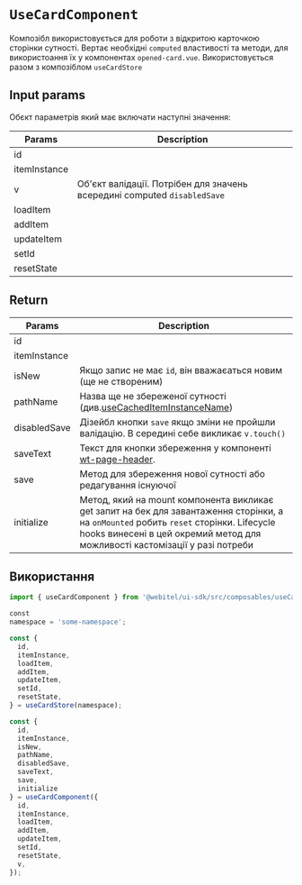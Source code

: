 # `UseCardComponent`

Композібл використовується для роботи з відкритою карточкою сторінки сутності. Вертає необхідні `computed` властивості
та
методи, для використоання їх у компонентах `opened-card.vue`.
Використовується разом з композіблом `useCardStore`

## Input params

Обєкт параметрів який має включати наступні значення:

| Params       | Description                                                              |
|--------------|--------------------------------------------------------------------------|
| id           |                                                                          |
| itemInstance |                                                                          |
| v            | Об'єкт валідації. Потрібен для значень всередині computed `disabledSave` |
| loadItem     |                                                                          |
| addItem      |                                                                          |
| updateItem   |                                                                          |
| setId        |                                                                          |
| resetState   |                                                                          |

## Return

| Params       | Description                                                                                                                                                                                                            |
|--------------|------------------------------------------------------------------------------------------------------------------------------------------------------------------------------------------------------------------------|
| id           |                                                                                                                                                                                                                        |
| itemInstance |                                                                                                                                                                                                                        |
| isNew        | Якщо запис не має `id`, він вважаєаться новим (ще не створеним)                                                                                                                                                        |
| pathName     | Назва ще не збереженої сутності (див.[useCachedItemInstanceName](../use-cached-item-instance-name/Readme.md))                                                                                                          |
| disabledSave | Дізейбл кнопки `save` якщо зміни не пройшли валідацію. В середині себе викликає `v.touch()`                                                                                                                            |
| saveText     | Текст для кнопки збереження у компоненті [wt-page-header](../../components/wt-page-header/Readme.md).                                                                                                                  |
| save         | Метод для збереження нової сутності або редагування існуючої                                                                                                                                                           |
| initialize   | Метод, який на mount компонента викликає get запит на бек для завантаження сторінки, а на `onMounted` робить `reset` сторінки. Lifecycle hooks винесені в цей окремий метод для можливості кастомізації у разі потреби |

## Використання

```js
import { useCardComponent } from '@webitel/ui-sdk/src/composables/useCard/useCardComponent.js';

сonst
namespace = 'some-namespace';

const {
  id,
  itemInstance,
  loadItem,
  addItem,
  updateItem,
  setId,
  resetState,
} = useCardStore(namespace);

const {
  id,
  itemInstance,
  isNew,
  pathName,
  disabledSave,
  saveText,
  save,
  initialize
} = useCardComponent({
  id,
  itemInstance,
  loadItem,
  addItem,
  updateItem,
  setId,
  resetState,
  v,
});
```

